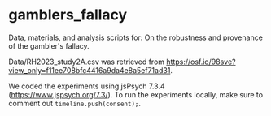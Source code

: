 # gamblers_fallacy

Data, materials, and analysis scripts for: On the robustness and provenance of the gambler's fallacy.

Data/RH2023_study2A.csv was retrieved from https://osf.io/98sve?view_only=f11ee708bfc4416a9da4e8a5ef71ad31.

We coded the experiments using jsPsych 7.3.4 (https://www.jspsych.org/7.3/). To run the experiments locally, make sure to comment out `timeline.push(consent);`.
